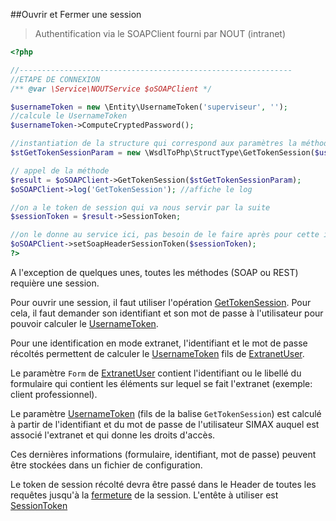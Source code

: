 ##Ouvrir et Fermer une session


> Authentification via le SOAPClient fourni par NOUT (intranet)

```php
<?php

//-------------------------------------------------------------
//ETAPE DE CONNEXION
/** @var \Service\NOUTService $oSOAPClient */

$usernameToken = new \Entity\UsernameToken('superviseur', '');
//calcule le UsernameToken
$usernameToken->ComputeCryptedPassword();

//instantiation de la structure qui correspond aux paramètres la méthode GetTokenSession
$stGetTokenSessionParam = new \WsdlToPhp\StructType\GetTokenSession($usernameToken);

// appel de la méthode
$result = $oSOAPClient->GetTokenSession($stGetTokenSessionParam);
$oSOAPClient->log('GetTokenSession'); //affiche le log

//on a le token de session qui va nous servir par la suite
$sessionToken = $result->SessionToken;

//on le donne au service ici, pas besoin de le faire après pour cette instance du service
$oSOAPClient->setSoapHeaderSessionToken($sessionToken);
?>
```

A l'exception de quelques unes, toutes les méthodes (SOAP ou REST) requière une session.

Pour ouvrir une session, il faut utiliser l'opération [GetTokenSession](#gettokensession). Pour cela, il faut demander son identifiant et son mot de passe à l'utilisateur pour pouvoir calculer le [UsernameToken](#usernametoken). 

Pour une identification en mode extranet, l'identifiant et le mot de passe récoltés permettent de calculer le [UsernameToken](#usernametoken) fils de [ExtranetUser](#extranetuser).

Le paramètre `Form` de [ExtranetUser](#extranetuser) contient l'identifiant ou le libellé du formulaire qui contient les éléments sur lequel se fait l'extranet (exemple: client professionnel).

Le paramètre [UsernameToken](#usernametoken) (fils de la balise `GetTokenSession`) est calculé à partir de l'identifiant et du mot de passe de l'utilisateur SIMAX auquel est associé l'extranet et qui donne les droits d'accès.

Ces dernières informations (formulaire, identifiant, mot de passe) peuvent être stockées dans un fichier de configuration.

Le token de session récolté devra être passé dans le Header de toutes les requêtes jusqu'à la [fermeture](#disconnect) de la session. L'entête à utiliser est [SessionToken](#sessiontoken)

